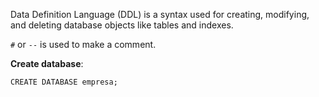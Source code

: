Data Definition Language (DDL) is a syntax used for creating, modifying, and deleting database objects like tables and indexes.

`#` or `--` is used to make a comment.

**Create database**:
```mysql
CREATE DATABASE empresa;
```

